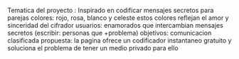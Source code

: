 Tematica del proyecto : Inspirado en codificar mensajes secretos para parejas
colores: rojo, rosa, blanco y celeste
estos colores reflejan el amor y sinceridad del cifrador 
usuarios: enamorados que intercambian mensajes secretos
(escribir: personas que +problema)
objetivos: comunicacion clasificada
propuesta: la pagina ofrece un codificador instantaneo gratuito y soluciona el problema de tener un medio privado para ello
